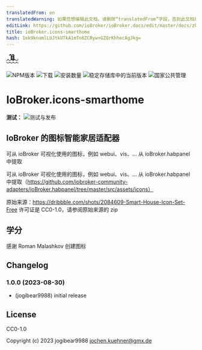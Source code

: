 ```yaml
---
translatedFrom: en
translatedWarning: 如果您想编辑此文档，请删除“translatedFrom”字段，否则此文档将再次自动翻译
editLink: https://github.com/ioBroker/ioBroker.docs/edit/master/docs/zh-cn/adapterref/iobroker.icons-smarthome/README.md
title: ioBroker.icons-smarthome
hash: 1ek9knumlLUJtkUTkA1mTn6ZCRyw+GZQrKhhecAgJkg=
---
```

![标识](../../../en/adapterref/iobroker.icons-smarthome/admin/icons-smarthome.png)

![NPM版本](https://img.shields.io/npm/v/iobroker.icons-smarthome.svg)
![下载](https://img.shields.io/npm/dm/iobroker.icons-smarthome.svg)
![安装数量](https://iobroker.live/badges/icons-smarthome-installed.svg)
![稳定存储库中的当前版本](https://iobroker.live/badges/icons-smarthome-stable.svg)
![国家公共管理](https://nodei.co/npm/iobroker.icons-smarthome.png?downloads=true)

# IoBroker.icons-smarthome
**测试：** ![测试与发布](https://github.com/iobroker-community-adapters/ioBroker.icons-smarthome/workflows/Test%20and%20Release/badge.svg)

## IoBroker 的图标智能家居适配器
可从 ioBroker 可视化使用的图标，例如 webui、vis、...
从 ioBroker.habpanel 中提取

可从 ioBroker 可视化使用的图标，例如 webui、vis、...
从 ioBroker.habpanel 中提取（https://github.com/iobroker-community-adapters/ioBroker.habpanel/tree/master/src/assets/icons）

原始来源：https://dribbble.com/shots/2084609-Smart-House-Icon-Set-Free 许可证是 CC0-1.0，请参阅原始来源的 zip

## 学分
感谢 Roman Malashkov 创建图标

## Changelog
<!--
    Placeholder for the next version (at the beginning of the line):
    ### **WORK IN PROGRESS**
-->
### 1.0.0 (2023-08-30)
* (jogibear9988) initial release

## License
CC0-1.0

Copyright (c) 2023 jogibear9988 <jochen.kuehner@gmx.de>